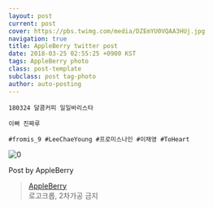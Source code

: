 ```yaml
---
layout: post
current: post
cover: https://pbs.twimg.com/media/DZEmYU0VQAA3HUj.jpg
navigation: true
title: AppleBerry twitter post
date: 2018-03-25 02:55:25 +0900 KST
tags: AppleBerry photo
class: post-template
subclass: post tag-photo
author: auto-posting
---
```


```  
180324 달콤커피 일일바리스타   
  
이뻐 진짜루  
  
#fromis_9 #LeeChaeYoung #프로미스나인 #이채영 #ToHeart  

```

![0](https://pbs.twimg.com/media/DZEmYU0VQAA3HUj.jpg)


Post by AppleBerry

> [AppleBerry](https://twitter.com/20000514_com)  
  로고크롭, 2차가공 금지